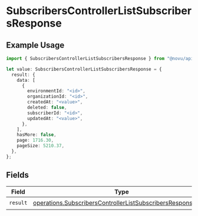 # SubscribersControllerListSubscribersResponse

## Example Usage

```typescript
import { SubscribersControllerListSubscribersResponse } from "@novu/api/models/operations";

let value: SubscribersControllerListSubscribersResponse = {
  result: {
    data: [
      {
        environmentId: "<id>",
        organizationId: "<id>",
        createdAt: "<value>",
        deleted: false,
        subscriberId: "<id>",
        updatedAt: "<value>",
      },
    ],
    hasMore: false,
    page: 1716.30,
    pageSize: 5210.37,
  },
};
```

## Fields

| Field                                                                                                                                      | Type                                                                                                                                       | Required                                                                                                                                   | Description                                                                                                                                |
| ------------------------------------------------------------------------------------------------------------------------------------------ | ------------------------------------------------------------------------------------------------------------------------------------------ | ------------------------------------------------------------------------------------------------------------------------------------------ | ------------------------------------------------------------------------------------------------------------------------------------------ |
| `result`                                                                                                                                   | [operations.SubscribersControllerListSubscribersResponseBody](../../models/operations/subscriberscontrollerlistsubscribersresponsebody.md) | :heavy_check_mark:                                                                                                                         | N/A                                                                                                                                        |